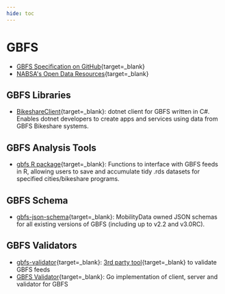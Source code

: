 ```yaml
---
hide: toc
---
```


# GBFS

- [GBFS Specification on GitHub](https://github.com/NABSA/gbfs){target=_blank}
- [NABSA's Open Data Resources](https://nabsa.net/resources/data/){target=_blank}

## GBFS Libraries

- [BikeshareClient](https://github.com/andmos/BikeshareClient){target=_blank}: dotnet client for GBFS written in C#. Enables dotnet developers to create apps and services using data from GBFS Bikeshare systems.

## GBFS Analysis Tools 

- [gbfs R package](https://github.com/ds-civic-data/gbfs){target=_blank}: Functions to interface with GBFS feeds in R, allowing users to save and accumulate tidy .rds datasets for specified cities/bikeshare programs. 

## GBFS Schema

- [gbfs-json-schema](https://github.com/MobilityData/gbfs-json-schema){target=_blank}: MobilityData owned JSON schemas for all existing versions of GBFS (including up to v2.2 and v3.0RC).

## GBFS Validators

- [gbfs-validator](https://github.com/MobilityData/gbfs-validator){target=_blank}: [3rd party tool](https://gbfs-validator.netlify.app/){target=_blank} to validate GBFS feeds
- [GBFS Validator](https://github.com/petoc/gbfs){target=_blank}: Go implementation of client, server and validator for GBFS